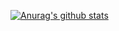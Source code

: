 [![Anurag's github stats](https://github-readme-stats.vercel.app/api?username=granteadie)](https://github.com/anuraghazra/github-readme-stats)